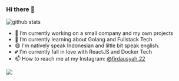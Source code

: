 ### Hi there 👋



![github stats](https://github-readme-stats.vercel.app/api?username=firdausyah22&show_icons=true)

- 🔭 I’m currently working on a small company and my own projects
- 🌱 I’m currently learning about Golang and Fullstack Tech
- 😄 I'm natively speak Indonesian and liltle bit speak english.
- 💕 I'm currently fall in love with ReactJS and Docker Tech
- 📫 How to reach me at my Instagram: [@firdausyah.22](https://instagram.com/firdausyah.22)

<img src="https://github-readme-stats.vercel.app/api/top-langs/?username=firdausyah22&theme=vue">


